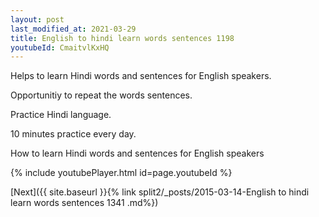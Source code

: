 ```yaml
---
layout: post
last_modified_at: 2021-03-29
title: English to hindi learn words sentences 1198 
youtubeId: CmaitvlKxHQ
---
```

 
 
Helps to learn Hindi words and sentences for English speakers.

Opportunitiy to repeat the words sentences. 

Practice Hindi language. 
 
10 minutes practice every day. 
 
How to learn Hindi words and sentences for English speakers 
 
{% include youtubePlayer.html id=page.youtubeId %}
 
 
[Next]({{ site.baseurl }}{% link  split2/_posts/2015-03-14-English to hindi learn words sentences 1341 .md%})
 
